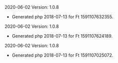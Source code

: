 2020-06-02 Version: 1.0.8
- Generated php 2018-07-13 for Ft 1591107632355.

2020-06-02 Version: 1.0.8
- Generated php 2018-07-13 for Ft 1591107624189.

2020-06-02 Version: 1.0.8
- Generated php 2018-07-13 for Ft 1591107025072.

